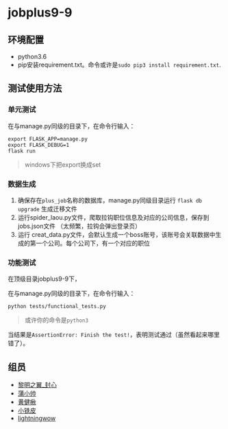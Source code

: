 # jobplus9-9

## 环境配置

- python3.6
- pip安装requirement.txt。命令或许是`sudo pip3 install requirement.txt`.

## 测试使用方法

### 单元测试

在与manage.py同级的目录下，在命令行输入：
```shell
export FLASK_APP=manage.py
export FLASK_DEBUG=1
flask run
```

> windows下把export换成set
### 数据生成
1. 确保存在`plus_job`名称的数据库，manage.py同级目录运行 `flask db upgrade`  生成迁移文件
2. 运行spider_laou.py文件，爬取拉钩职位信息及对应的公司信息，保存到jobs.json文件
（太频繁，拉钩会弹出登录页）
3. 运行 creat_data.py文件，会默认生成一个boss账号，该账号会关联数据中生成的第一个公司。每个公司下，有一个对应的职位

### 功能测试

在顶级目录jobplus9-9下，

在与manage.py同级的目录下，在命令行输入：

```shell
python tests/functional_tests.py
```

> 或许你的命令是`python3`

当结果是`AssertionError: Finish the test!`，表明测试通过（虽然看起来哪里错了）。
## 组员

- [黎明之翼_封心](https://github.com/Raymond38324)
- [蒲小帅](https://github.com/puxiaoshuai)
- [黄健楸](https://github.com/linxixizhi/)
- [小铁皮](https://github.com/xiaotiepi)
- [lightningwow](https://github.com/limi2018)
